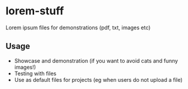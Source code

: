 # lorem-stuff
Lorem ipsum files for demonstrations (pdf, txt, images etc)

## Usage
- Showcase and demonstration (if you want to avoid cats and funny images!)
- Testing with files
- Use as default files for projects (eg when users do not upload a file)
